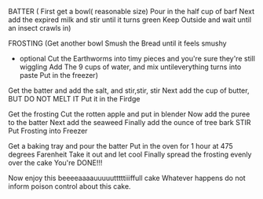 BATTER  ( First get a bowl( reasonable size)
Pour in the half cup of barf
Next add the expired milk and stir until it turns green
Keep Outside and wait until an insect crawls in)

FROSTING  (Get another bowl
Smush the Bread until it feels smushy
* optional Cut the Earthworms into timy pieces and you're sure they're still wiggling
Add The 9 cups of water, and mix untileverything turns into paste
Put in the freezer)

Get the batter and add the salt, and stir,stir, stir
Next add the cup of butter, BUT DO NOT MELT IT
 Put it in the Firdge

Get the frosting
Cut the rotten apple and put in blender
Now add the puree to the batter
Next add the seaweed
Finally add the ounce of tree bark
STIR
Put Frosting into Freezer

Get a baking tray and pour the batter
Put in the oven for 1 hour at 475 degrees Farenheit
Take it out and let cool
Finally spread the frosting evenly over the cake
You're DONE!!!

Now enjoy this beeeeaaaauuuuutttttiiiffull cake
Whatever happens do not inform poison control about this cake.
